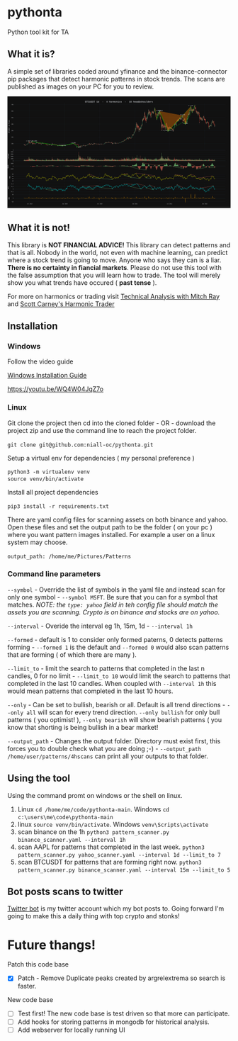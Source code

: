 # pythonta
Python tool kit for TA

## What it is?
A simple set of libraries coded around yfinance and the binance-connector pip packages that detect harmonic patterns in stock trends.  The scans are published as images on your PC for you to review.

![This is an image](./images/BTCUSDT_1d.png)

## What it is not!
This library is **NOT FINANCIAL ADVICE!** This library can detect patterns and that is all.  Nobody in the world, not even with machine learning, can predict where a stock trend is going to move.  Anyone who says they can is a liar.  **There is no certainty in fiancial markets**.  Please do not use this tool with the false assumption that you will learn how to trade.  The tool will merely show you what trends have occured ( **past tense** ).

For more on harmonics or trading visit [Technical Analysis with Mitch Ray](http://mitchrayta.com) and [Scott Carney's Harmonic Trader](http://www.harmonictrader.com)


## Installation

### Windows
Follow the video guide

[Windows Installation Guide](https://www.youtube.com/embed/WQ4W04JqZ7o)

https://youtu.be/WQ4W04JqZ7o

### Linux
Git clone the project then cd into the cloned folder - OR - download the project zip and use the command line to reach the project folder.

```git clone git@github.com:niall-oc/pythonta.git```

Setup a virtual env for dependencies ( my personal preference )

```
python3 -m virtualenv venv
source venv/bin/activate
```

Install all project dependencies

```pip3 install -r requirements.txt```

There are yaml config files for scanning assets on both binance and yahoo.  Open these files and set the output path to be the folder ( on your pc ) where you want pattern images installed. For example a user on a linux system may choose.

```output_path: /home/me/Pictures/Patterns```

### Command line parameters
```--symbol``` - Override the list of symbols in the yaml file and instead scan for only one symbol - ```--symbol MSFT```. Be sure that you can for a symbol that matches. _NOTE: the ```type: yahoo``` field in teh config file should match the assets you are scanning.  Crypto is on binance and stocks are on yahoo._

```--interval``` - Overide the interval eg 1h, 15m, 1d - ```--interval 1h```

```--formed``` - default is 1 to consider only formed paterns, 0 detects patterns forming - ```--formed 1``` is the default and ```--formed 0``` would also scan patterns that are forming ( of which there are many ).

```--limit_to``` - limit the search to patterns that completed in the last n candles, 0 for no limit -  ```--limit_to 10``` would limit the search to patterns that completed in the last 10 candles.  When coupled with ```--interval 1h``` this would mean patterns that completed in the last 10 hours.

```--only``` - Can be set to bullish, bearish or all. Default is all trend directions - ```--only all``` will scan for every trend direction. ```--only bullish``` for only bull patterns ( you optimist! ), ```--only bearish``` will show bearish patterns ( you know that shorting is being bullish in a bear market!

```--output_path``` - Changes the output folder. Directory must exist first, this forces you to double check what you are doing ;-) - ```--output_path /home/user/patterns/4hscans``` can print all your outputs to that folder.

## Using the tool

Using the command promt on windows or the shell on linux.

1. Linux ```cd /home/me/code/pythonta-main```. Windows ```cd c:\users\me\code\pythonta-main```
2. linux ```source venv/bin/activate```. Windows ```venv\Scripts\activate```
3. scan binance on the 1h ```python3 pattern_scanner.py binance_scanner.yaml --interval 1h```
4. scan AAPL for patterns that completed in the last week. ```python3 pattern_scanner.py yahoo_scanner.yaml --interval 1d --limit_to 7```
5. scan BTCUSDT for patterns that are forming right now. ```python3 pattern_scanner.py binance_scanner.yaml --interval 15m --limit_to 5```



## Bot posts scans to twitter
[Twitter bot](http://twitter.com/ZechsMarquie) is my twitter account which my bot posts to. Going forward I'm going to make this a daily thing with top crypto and stonks!

# Future thangs!
Patch this code base
- [x] Patch - Remove Duplicate peaks created by argrelextrema so search is faster.

New code base
- [ ] Test first!  The new code base is test driven so that more can participate.
- [ ] Add hooks for storing patterns in mongodb for historical analysis.
- [ ] Add webserver for locally running UI
